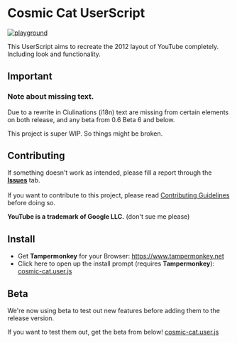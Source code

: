 # Cosmic Cat UserScript
[![playground](https://discordapp.com/api/guilds/996349883663523881/widget.png?style=shield)](https://discord.gg/cs6ccRKmjx)

This UserScript aims to recreate the 2012 layout of YouTube completely. Including look and functionality.

## Important

### Note about missing text.
Due to a rewrite in Ciulinations (i18n) text are missing from certain elements on both release, and any beta from 0.6 Beta 6 and below.

This project is super WIP. So things might be broken.<br/>

## Contributing
If something doesn't work as intended, please fill a report through the  [**Issues**](https://github.com/ciulinuwu/cosmic-cat/issues/new/choose) tab.</br></br>
If you want to contribute to this project, please read [Contributing Guidelines](https://github.com/ciulinuwu/cosmic-cat/blob/master/CONTRIBUTING.md) before doing so.

**YouTube is a trademark of Google LLC.** (don't sue me please)

## Install
- Get **Tampermonkey** for your Browser: https://www.tampermonkey.net<br/>
- Click here to open up the install prompt (requires **Tampermonkey**): [cosmic-cat.user.js](https://github.com/ciulinuwu/cosmic-cat/raw/main/cosmic-cat.user.js)

## Beta
We're now using beta to test out new features before adding them to the release version.

If you want to test them out, get the beta from below!
[cosmic-cat.user.js](https://github.com/ciulinuwu/cosmic-cat/raw/beta/cosmic-cat.user.js)
